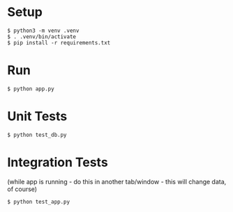 # Setup

```
$ python3 -m venv .venv
$ . .venv/bin/activate
$ pip install -r requirements.txt
```

# Run

```
$ python app.py
```
# Unit Tests

```
$ python test_db.py
```

# Integration Tests

(while app is running - do this in another tab/window - this will change data, of course)

```
$ python test_app.py
```
